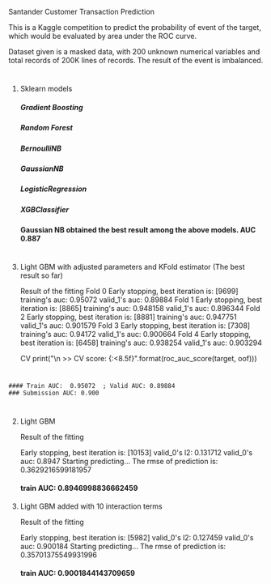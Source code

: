 Santander Customer Transaction Prediction

This is a Kaggle competition to predict the probability of event of the target, which would be evaluated by area under the ROC curve.

Dataset given is a masked data, with 200 unknown numerical variables and total records of 200K lines of records. The result of the event is imbalanced.

#

1. Sklearn models

    ##### Gradient Boosting 
    ##### Random Forest 
    ##### BernoulliNB 
    ##### GaussianNB
    ##### LogisticRegression
    ##### XGBClassifier 


   ####  Gaussian NB obtained the best result among the above models. AUC 0.887

#

3. Light GBM with adjusted parameters and KFold estimator (The best result so far) 

    Result of the fitting
    Fold 0
    Early stopping, best iteration is:
    [9699]	training's auc: 0.95072	valid_1's auc: 0.89884
    Fold 1
    Early stopping, best iteration is:
    [8865]	training's auc: 0.948158	valid_1's auc: 0.896344
    Fold 2
    Early stopping, best iteration is:
    [8881]	training's auc: 0.947751	valid_1's auc: 0.901579
    Fold 3
    Early stopping, best iteration is:
    [7308]	training's auc: 0.94172	valid_1's auc: 0.900664
    Fold 4
    Early stopping, best iteration is:
    [6458]	training's auc: 0.938254	valid_1's auc: 0.903294
    
    CV 
    print("\n >> CV score: {:<8.5f}".format(roc_auc_score(target, oof)))
    
#    
    #### Train AUC:  0.95072  ; Valid AUC: 0.89884
    ### Submission AUC: 0.900
    
#    
    
2. Light GBM 

    Result of the fitting

    Early stopping, best iteration is:
    [10153]	valid_0's l2: 0.131712	valid_0's auc: 0.8947
    Starting predicting...
    The rmse of prediction is: 0.3629216599181957

    #### train AUC:  0.8946998836662459



3. Light GBM added with 10 interaction terms 

    Result of the fitting

    Early stopping, best iteration is:
    [5982]	valid_0's l2: 0.127459	valid_0's auc: 0.900184
    Starting predicting...
    The rmse of prediction is: 0.35701375549931996
    
    #### train AUC:  0.9001844143709659

